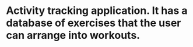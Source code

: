 # Activity tracking application. It has a database of exercises that the user can arrange into workouts.